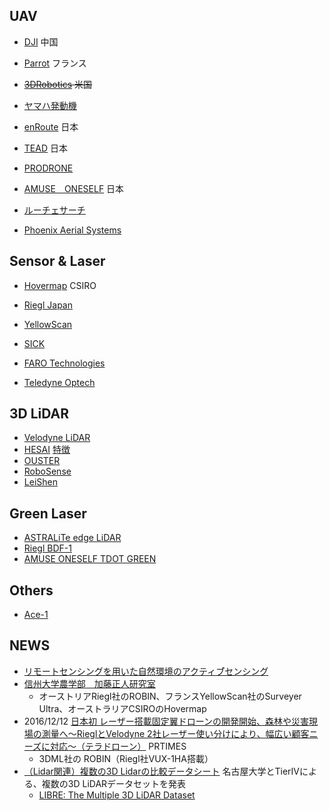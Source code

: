## UAV

* [DJI](https://www.dji.com/jp) 中国
* [Parrot](https://www.parrot.com/jp/doron) フランス
* ~~[3DRobotics](https://3dr.com) 米国~~
* [ヤマハ発動機](https://www.yamaha-motor.co.jp/ums/)
* [enRoute](https://enroute.co.jp) 日本
* [TEAD](https://www.tead.co.jp) 日本
* [PRODRONE](https://www.prodrone.com/jp/)
* [AMUSE　ONESELF](https://amuse-oneself.com) 日本
* [ルーチェサーチ](https://luce-s.net/point/)

* [Phoenix Aerial Systems](https://www.phoenixlidar.com)


## Sensor & Laser

* [Hovermap](https://research.csiro.au/robotics/hovermap/) CSIRO
* [Riegl Japan](http://www.riegl-japan.co.jp)
* [YellowScan](https://www.yellowscan-lidar.com)

* [SICK](https://www.sick.com/jp/ja/detection-and-ranging-solutions/2d-lidar/c/g91900)
* [FARO Technologies]()

* [Teledyne Optech](https://www.teledyneoptech.com/en/products/compact-lidar/)

## 3D LiDAR

* [Velodyne LiDAR](https://velodynelidar.com)
* [HESAI](https://www.hesaitech.com/en) [特徴](https://twitter.com/imakino/status/1281493404761731074?s=20)
* [OUSTER](https://ouster.com)
* [RoboSense](https://www.robosense.ai)
* [LeiShen](http://www.lslidar.com)

## Green Laser

* [ASTRALiTe edge LiDAR](https://www.astralite.net/edgelidar)
* [Riegl BDF-1](http://www.riegl-japan.co.jp/product/uas-uav/riegl-bdf-1.html)
* [AMUSE ONESELF TDOT GREEN](https://amuse-oneself.com/service/tdotgreen)

## Others

* [Ace-1](https://www.ace-1.jp/gallery/)

## NEWS

* [リモートセンシングを用いた自然環境のアクティブ゙センシング](https://www.jstage.jst.go.jp/article/rssj/39/2/39_137/_pdf)
* [信州大学農学部　加藤正人研究室](http://www.shinshu-u.ac.jp/faculty/agriculture/lab/finfo/Previous_index/index2018.html)
  * オーストリアRiegl社のROBIN、フランスYellowScan社のSurveyer Ultra、オーストラリアCSIROのHovermap
* 2016/12/12 [日本初 レーザー搭載固定翼ドローンの開発開始、森林や災害現場の測量へ～RieglとVelodyne 2社レーザー使い分けにより、幅広い顧客ニーズに対応～（テラドローン）](https://prtimes.jp/main/html/rd/p/000000008.000020194.html) PRTIMES 
  * 3DML社の ROBIN（Riegl社VUX-1HA搭載）
* [（Lidar関連）複数の3D Lidarの比較データシート](https://optinews.info/2020/04/14/lidar-165/) 名古屋大学とTierIVによる、複数の3D LiDARデータセットを発表
  * [LIBRE: The Multiple 3D LiDAR Dataset](https://arxiv.org/abs/2003.06129)

